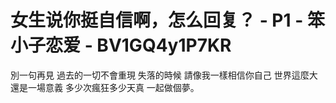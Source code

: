 # 女生说你挺自信啊，怎么回复？ - P1 - 笨小子恋爱 - BV1GQ4y1P7KR

別一句再見 過去的一切不會重現 失落的時候 請像我一樣相信你自己 世界這麼大還是一場意義 多少次瘋狂多少天真 一起做個夢。

